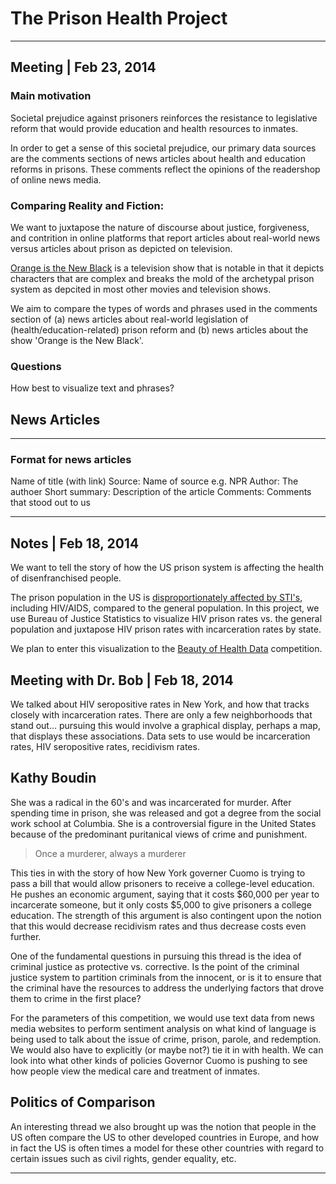 # The Prison Health Project
***

## Meeting | Feb 23, 2014

### Main motivation
Societal prejudice against prisoners reinforces the resistance to legislative reform that would provide education and health resources to inmates. 

In order to get a sense of this societal prejudice, our primary data sources are the comments sections of news articles about health and education reforms in prisons. These comments reflect the opinions of the readershop of online news media.

### Comparing Reality and Fiction: 
We want to juxtapose the nature of discourse about justice, forgiveness, and contrition in online platforms that report articles about real-world news versus articles about prison as depicted on television. 

[Orange is the New Black](http://en.wikipedia.org/wiki/Orange_Is_the_New_Black) is a television show that is notable in that it depicts characters that are complex and breaks the mold of the archetypal prison system as depcited in most other movies and television shows.

We aim to compare the types of words and phrases used in the comments section of (a) news articles about real-world legislation of (health/education-related) prison reform and (b) news articles about the show 'Orange is the New Black'.

### Questions
How best to visualize text and phrases?



## News Articles
***

### Format for news articles
Name of title (with link)
Source: Name of source e.g. NPR
Author: The authoer
Short summary: Description of the article
Comments: Comments that stood out to us

***

## Notes | Feb 18, 2014

We want to tell the story of how the US prison system is affecting the health of disenfranchised people.

The prison population in the US is [disproportionately affected by STI's][link1], including HIV/AIDS, compared to the general population. In this project, we use Bureau of Justice Statistics to visualize HIV prison rates vs. the general population and juxtapose HIV prison rates with incarceration rates by state.

We plan to enter this visualization to the [Beauty of Health Data][link2] competition.

## Meeting with Dr. Bob | Feb 18, 2014

We talked about HIV seropositive rates in New York, and how that tracks closely with incarceration rates. There are only a few neighborhoods that stand out... pursuing this would involve a graphical display, perhaps a map, that displays these associations. Data sets to use would be incarceration rates, HIV seropositive rates, recidivism rates.

## Kathy Boudin

She was a radical in the 60's and was incarcerated for murder. After spending time in prison, she was released and got a degree from the social work school at Columbia. She is a controversial figure in the United States because of the predominant puritanical views of crime and punishment.

> Once a murderer, always a murderer

This ties in with the story of how New York governer Cuomo is trying to pass a bill that would allow prisoners to receive a college-level education. He pushes an economic argument, saying that it costs $60,000 per year to incarcerate someone, but it only costs $5,000 to give prisoners a college education. The strength of this argument is also contingent upon the notion that this would decrease recidivism rates and thus decrease costs even further.

One of the fundamental questions in pursuing this thread is the idea of criminal justice as protective vs. corrective. Is the point of the criminal justice system to partition criminals from the innocent, or is it to ensure that the criminal have the resources to address the underlying factors that drove them to crime in the first place?

For the parameters of this competition, we would use text data from news media websites to perform sentiment analysis on what kind of language is being used to talk about the issue of crime, prison, parole, and redemption. We would also have to explicitly (or maybe not?) tie it in with health. We can look into what other kinds of policies Governor Cuomo is pushing to see how people view the medical care and treatment of inmates.

## Politics of Comparison
An interesting thread we also brought up was the notion that people in the US often compare the US to other developed countries in Europe, and how in fact the US is often times a model for these other countries with regard to certain issues such as civil rights, gender equality, etc.

***

[link1]: http://aids.gov/federal-resources/policies/incarceration/
[link2]: http://thebeautyofhealthdata.org/
